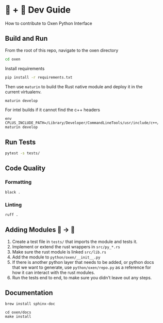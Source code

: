 # 🐂 + 🐍 Dev Guide

How to contribute to Oxen Python Interface


## Build and Run

From the root of this repo, navigate to the oxen directory

```bash
cd oxen
```

Install requirements

```bash
pip install -r requirements.txt
```

Then use `maturin` to build the Rust native module and deploy it in the current virtualenv.

```bash
maturin develop
```

For intel builds if it cannot find the c++ headers

```
env CPLUS_INCLUDE_PATH=/Library/Developer/CommandLineTools/usr/include/c++/v1/ maturin develop
```

## Run Tests

```bash
pytest -s tests/
```

## Code Quality

### Formatting

```bash
black .
```

### Linting

```bash
ruff .
```

## Adding Modules 🦀 -> 🐍

1. Create a test file in `tests/` that imports the module and tests it.
2. Implement or extend the rust wrappers in `src/py_*.rs`
3. Make sure the rust module is linked `src/lib.rs`
4. Add the module to `python/oxen/__init__.py`
5. If there is another python layer that needs to be added, or python docs that we want to generate, use `python/oxen/repo.py` as a reference for how it can interact with the rust modules.
6. Run the tests end to end, to make sure you didn't leave out any steps.

## Documentation

```
brew install sphinx-doc
```

```
cd oxen/docs
make install
```
